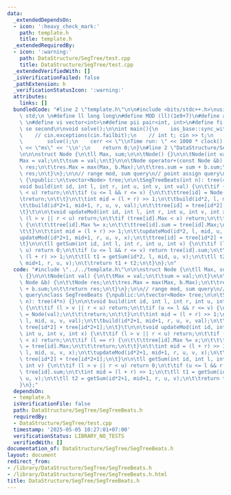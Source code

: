 ```yaml
---
data:
  _extendedDependsOn:
  - icon: ':heavy_check_mark:'
    path: template.h
    title: template.h
  _extendedRequiredBy:
  - icon: ':warning:'
    path: DataStructure/SegTree/test.cpp
    title: DataStructure/SegTree/test.cpp
  _extendedVerifiedWith: []
  _isVerificationFailed: false
  _pathExtension: h
  _verificationStatusIcon: ':warning:'
  attributes:
    links: []
  bundledCode: "#line 2 \"template.h\"\n\n#include <bits/stdc++.h>\nusing namespace\
    \ std;\n \n#define ll long long\n#define MOD (ll)(1e9+7)\n#define all(x) (x).begin(),(x).end()\n\
    \ \n#define vi vector<int>\n#define pii pair<int, int>\n#define fi first\n#define\
    \ se second\n\nvoid solve();\n\nint main(){\n    ios_base::sync_with_stdio(false);cin.tie(NULL);\n\
    \    // cin.exceptions(cin.failbit);\n    // int t; cin >> t;\n    // while(t--)\n\
    \        solve();\n    cerr << \"\\nTime run: \" << 1000 * clock() / CLOCKS_PER_SEC\
    \ << \"ms\" << '\\n';\n    return 0;\n}\n#line 2 \"DataStructure/SegTree/SegTreeBeats.h\"\
    \n\n\nstruct Node {\n\tll Max, sum;\n\n\tNode() {}\n\n\tNode(int val) {\n\t\t\
    Max = val;\n\t\tsum = val;\n\t}\n\n\tNode operator+(const Node &b) {\n\t\tNode\
    \ res;\n\t\tres.Max = max(Max, b.Max);\n\t\tres.sum = sum + b.sum;\n\t\treturn\
    \ res;\n\t}\n};\n\n// range mod, sum query\n// point assign query\nclass SegTreeBeats\
    \ {\npublic:\n\tvector<Node> tree;\n\n\tSegTreeBeats(int n): tree(4*n) {}\n\n\t\
    void build(int id, int l, int r, int u, int v, int val) {\n\t\tif (l > v || r\
    \ < u) return;\n\t\tif (u <= l && r <= v) {\n\t\t\ttree[id] = Node(val);\n\t\t\
    \treturn;\n\t\t}\n\t\tint mid = (l + r) >> 1;\n\t\tbuild(id*2, l, mid, u, v, val);\n\
    \t\tbuild(id*2+1, mid+1, r, u, v, val);\n\t\ttree[id] = tree[id*2] + tree[id*2+1];\n\
    \t}\t\n\n\tvoid updateMod(int id, int l, int r, int u, int v, int x) {\n\t\tif\
    \ (l > v || r < u) return;\n\t\tif (tree[id].Max < x) return;\n\t\tif (l == r)\
    \ {\n\t\t\ttree[id].Max %= x;\n\t\t\ttree[id].sum = tree[id].Max;\n\t\t\treturn;\n\
    \t\t}\n\t\tint mid = (l + r) >> 1;\n\t\tupdateMod(id*2, l, mid, u, v, x);\n\t\t\
    updateMod(id*2+1, mid+1, r, u, v, x);\n\t\ttree[id] = tree[id*2] + tree[id*2+1];\n\
    \t}\n\n\tll getSum(int id, int l, int r, int u, int v) {\n\t\tif (l > v || r <\
    \ u) return 0;\n\t\tif (u <= l && r <= v) return tree[id].sum;\n\t\tint mid =\
    \ (l + r) >> 1;\n\t\tll t1 = getSum(id*2, l, mid, u, v);\n\t\tll t2 = getSum(id*2+1,\
    \ mid+1, r, u, v);\n\t\treturn t1 + t2;\n\t}\n};\n"
  code: "#include \"../../template.h\"\n\n\nstruct Node {\n\tll Max, sum;\n\n\tNode()\
    \ {}\n\n\tNode(int val) {\n\t\tMax = val;\n\t\tsum = val;\n\t}\n\n\tNode operator+(const\
    \ Node &b) {\n\t\tNode res;\n\t\tres.Max = max(Max, b.Max);\n\t\tres.sum = sum\
    \ + b.sum;\n\t\treturn res;\n\t}\n};\n\n// range mod, sum query\n// point assign\
    \ query\nclass SegTreeBeats {\npublic:\n\tvector<Node> tree;\n\n\tSegTreeBeats(int\
    \ n): tree(4*n) {}\n\n\tvoid build(int id, int l, int r, int u, int v, int val)\
    \ {\n\t\tif (l > v || r < u) return;\n\t\tif (u <= l && r <= v) {\n\t\t\ttree[id]\
    \ = Node(val);\n\t\t\treturn;\n\t\t}\n\t\tint mid = (l + r) >> 1;\n\t\tbuild(id*2,\
    \ l, mid, u, v, val);\n\t\tbuild(id*2+1, mid+1, r, u, v, val);\n\t\ttree[id] =\
    \ tree[id*2] + tree[id*2+1];\n\t}\t\n\n\tvoid updateMod(int id, int l, int r,\
    \ int u, int v, int x) {\n\t\tif (l > v || r < u) return;\n\t\tif (tree[id].Max\
    \ < x) return;\n\t\tif (l == r) {\n\t\t\ttree[id].Max %= x;\n\t\t\ttree[id].sum\
    \ = tree[id].Max;\n\t\t\treturn;\n\t\t}\n\t\tint mid = (l + r) >> 1;\n\t\tupdateMod(id*2,\
    \ l, mid, u, v, x);\n\t\tupdateMod(id*2+1, mid+1, r, u, v, x);\n\t\ttree[id] =\
    \ tree[id*2] + tree[id*2+1];\n\t}\n\n\tll getSum(int id, int l, int r, int u,\
    \ int v) {\n\t\tif (l > v || r < u) return 0;\n\t\tif (u <= l && r <= v) return\
    \ tree[id].sum;\n\t\tint mid = (l + r) >> 1;\n\t\tll t1 = getSum(id*2, l, mid,\
    \ u, v);\n\t\tll t2 = getSum(id*2+1, mid+1, r, u, v);\n\t\treturn t1 + t2;\n\t\
    }\n};"
  dependsOn:
  - template.h
  isVerificationFile: false
  path: DataStructure/SegTree/SegTreeBeats.h
  requiredBy:
  - DataStructure/SegTree/test.cpp
  timestamp: '2025-05-05 10:27:01+07:00'
  verificationStatus: LIBRARY_NO_TESTS
  verifiedWith: []
documentation_of: DataStructure/SegTree/SegTreeBeats.h
layout: document
redirect_from:
- /library/DataStructure/SegTree/SegTreeBeats.h
- /library/DataStructure/SegTree/SegTreeBeats.h.html
title: DataStructure/SegTree/SegTreeBeats.h
---
```

